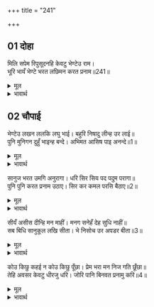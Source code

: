 +++
title = "241"

+++


## 01 दोहा
मिलि सपेम रिपुसूदनहि केवटु भेण्टेउ राम।  
भूरि भायँ भेण्टे भरत लछिमन करत प्रनाम॥241॥  

<details><summary>मूल</summary>

मिलि सपेम रिपुसूदनहि केवटु भेण्टेउ राम।  
भूरि भायँ भेण्टे भरत लछिमन करत प्रनाम॥241॥  
</details>

<details><summary>भावार्थ</summary>

फिर श्री रामजी प्रेम के साथ शत्रुघ्न से मिलकर तब केवट (निषादराज) से मिले। प्रणाम करते हुए लक्ष्मणजी से भरतजी बडे ही प्रेम से मिले॥241॥  
</details>





## 02 चौपाई
भेण्टेउ लखन ललकि लघु भाई। बहुरि निषादु लीन्ह उर लाई॥  
पुनि मुनिगन दुहुँ भाइन्ह बन्दे। अभिमत आसिष पाइ अनन्दे॥1॥  

<details><summary>मूल</summary>

भेण्टेउ लखन ललकि लघु भाई। बहुरि निषादु लीन्ह उर लाई॥  
पुनि मुनिगन दुहुँ भाइन्ह बन्दे। अभिमत आसिष पाइ अनन्दे॥1॥  
</details>

<details><summary>भावार्थ</summary>

तब लक्ष्मणजी ललककर (बडी उमङ्ग के साथ) छोटे भाई शत्रुघ्न से मिले। फिर उन्होन्ने निषादराज को हृदय से लगा लिया। फिर भरत-शत्रुघ्न दोनों भाइयों ने (उपस्थित) मुनियों को प्रणाम किया और इच्छित आशीर्वाद पाकर वे आनन्दित हुए॥1॥  
</details>

सानुज भरत उमगि अनुरागा। धरि सिर सिय पद पदुम परागा॥  
पुनि पुनि करत प्रनाम उठाए। सिर कर कमल परसि बैठाए॥2॥  

<details><summary>मूल</summary>

सानुज भरत उमगि अनुरागा। धरि सिर सिय पद पदुम परागा॥  
पुनि पुनि करत प्रनाम उठाए। सिर कर कमल परसि बैठाए॥2॥  
</details>

<details><summary>भावार्थ</summary>

छोटे भाई शत्रुघ्न सहित भरतजी प्रेम में उमँगकर सीताजी के चरण कमलों की रज सिर पर धारण कर बार-बार प्रणाम करने लगे। सीताजी ने उन्हें उठाकर उनके सिर को अपने करकमल से स्पर्श कर (सिर पर हाथ फेरकर) उन दोनों को बैठाया॥2॥  
</details>

सीयँ असीस दीन्हि मन माहीं। मनग सनेहँ देह सुधि नाहीं॥  
सब बिधि सानुकूल लखि सीता। भे निसोच उर अपडर बीता॥3॥  

<details><summary>मूल</summary>

सीयँ असीस दीन्हि मन माहीं। मनग सनेहँ देह सुधि नाहीं॥  
सब बिधि सानुकूल लखि सीता। भे निसोच उर अपडर बीता॥3॥  
</details>

<details><summary>भावार्थ</summary>

सीताजी ने मन ही मन आशीर्वाद दिया, क्योङ्कि वे स्नेह में मग्न हैं, उन्हें देह की सुध-बुध नहीं है। सीताजी को सब प्रकार से अपने अनुकूल देखकर भरतजी सोचरहित हो गए और उनके हृदय का कल्पित भय जाता रहा॥3॥  
</details>

कोउ किछु कहई न कोउ किछु पूँछा। प्रेम भरा मन निज गति छूँछा॥  
तेहि अवसर केवटु धीरजु धरि। जोरि पानि बिनवत प्रनामु करि॥4॥  

<details><summary>मूल</summary>

कोउ किछु कहई न कोउ किछु पूँछा। प्रेम भरा मन निज गति छूँछा॥  
तेहि अवसर केवटु धीरजु धरि। जोरि पानि बिनवत प्रनामु करि॥4॥  
</details>

<details><summary>भावार्थ</summary>

उस समय न तो कोई कुछ कहता है, न कोई कुछ पूछता है! मन प्रेम से परिपूर्ण है, वह अपनी गति से खाली है (अर्थात सङ्कल्प-विकल्प और चाञ्चल्य से शून्य है)। उस अवसर पर केवट (निषादराज) धीरज धर और हाथ जोडकर प्रणाम करके विनती करने लगा-॥4॥  
</details>

